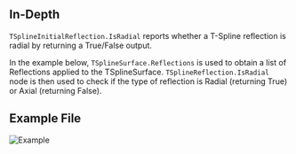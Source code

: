 ## In-Depth
`TSplineInitialReflection.IsRadial` reports whether a T-Spline reflection is radial by returning a True/False output.

In the example below, `TSplineSurface.Reflections` is used to obtain a list of Reflections applied to the TSplineSurface. `TSplineReflection.IsRadial` node is then used to check if the type of reflection is Radial (returning True) or Axial (returning False).


## Example File

![Example](./Autodesk.DesignScript.Geometry.TSpline.TSplineReflection.IsRadial_img.jpg)
